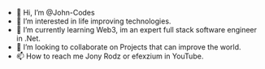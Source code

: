 - 👋 Hi, I’m @John-Codes
- 👀 I’m interested in life improving technologies.
- 🌱 I’m currently learning Web3, im an expert full stack software engineer in .Net.
- 💞️ I’m looking to collaborate on Projects that can improve the world.
- 📫 How to reach me Jony Rodz or efexzium in YouTube.

<!---
John-Codes/John-Codes is a ✨ special ✨ repository because its `README.md` (this file) appears on your GitHub profile.
You can click the Preview link to take a look at your changes.
--->
